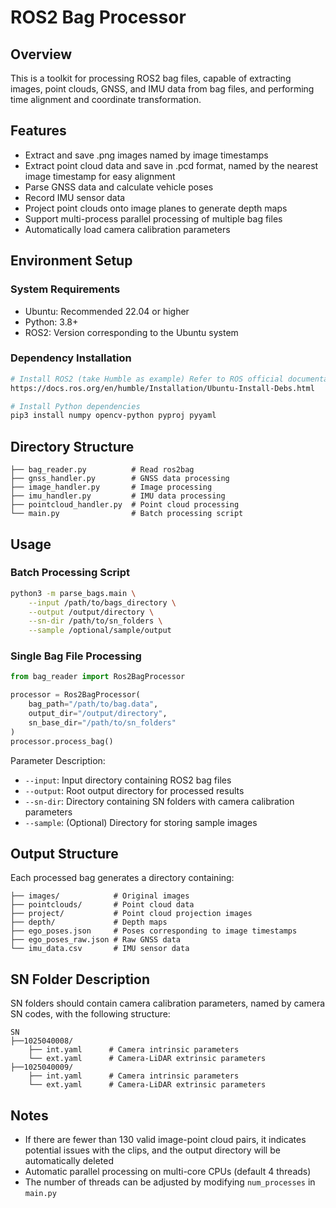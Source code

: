 # ROS2 Bag Processor 

## Overview
This is a toolkit for processing ROS2 bag files, capable of extracting images, point clouds, GNSS, and IMU data from bag files, and performing time alignment and coordinate transformation.

## Features
- Extract and save .png images named by image timestamps
- Extract point cloud data and save in .pcd format, named by the nearest image timestamp for easy alignment
- Parse GNSS data and calculate vehicle poses
- Record IMU sensor data
- Project point clouds onto image planes to generate depth maps
- Support multi-process parallel processing of multiple bag files
- Automatically load camera calibration parameters

## Environment Setup

### System Requirements
- Ubuntu: Recommended 22.04 or higher
- Python: 3.8+
- ROS2: Version corresponding to the Ubuntu system

### Dependency Installation
```bash
# Install ROS2 (take Humble as example) Refer to ROS official documentation
https://docs.ros.org/en/humble/Installation/Ubuntu-Install-Debs.html

# Install Python dependencies
pip3 install numpy opencv-python pyproj pyyaml
```

## Directory Structure
```
├── bag_reader.py          # Read ros2bag
├── gnss_handler.py        # GNSS data processing
├── image_handler.py       # Image processing
├── imu_handler.py         # IMU data processing
├── pointcloud_handler.py  # Point cloud processing
└── main.py                # Batch processing script
```

## Usage

### Batch Processing Script
```bash
python3 -m parse_bags.main \
    --input /path/to/bags_directory \
    --output /output/directory \
    --sn-dir /path/to/sn_folders \
    --sample /optional/sample/output
```

### Single Bag File Processing
```python
from bag_reader import Ros2BagProcessor

processor = Ros2BagProcessor(
    bag_path="/path/to/bag.data",
    output_dir="/output/directory",
    sn_base_dir="/path/to/sn_folders"
)
processor.process_bag()
```

Parameter Description:
- `--input`: Input directory containing ROS2 bag files
- `--output`: Root output directory for processed results
- `--sn-dir`: Directory containing SN folders with camera calibration parameters
- `--sample`: (Optional) Directory for storing sample images

## Output Structure
Each processed bag generates a directory containing:
```
├── images/            # Original images
├── pointclouds/       # Point cloud data
├── project/           # Point cloud projection images
├── depth/             # Depth maps
├── ego_poses.json     # Poses corresponding to image timestamps
├── ego_poses_raw.json # Raw GNSS data
└── imu_data.csv       # IMU sensor data
```

## SN Folder Description
SN folders should contain camera calibration parameters, named by camera SN codes, with the following structure:
```
SN
├──1025040008/
    ├── int.yaml      # Camera intrinsic parameters
    └── ext.yaml      # Camera-LiDAR extrinsic parameters
├──1025040009/
    ├── int.yaml      # Camera intrinsic parameters
    └── ext.yaml      # Camera-LiDAR extrinsic parameters
```

## Notes
- If there are fewer than 130 valid image-point cloud pairs, it indicates potential issues with the clips, and the output directory will be automatically deleted
- Automatic parallel processing on multi-core CPUs (default 4 threads)
- The number of threads can be adjusted by modifying `num_processes` in `main.py`